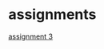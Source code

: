 # assignments

[assignment 3](https://github.com/maxdonkers/assignments/blob/master/assignment3.ipynb)
